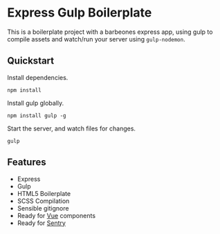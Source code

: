 # Express Gulp Boilerplate

This is a boilerplate project with a barbeones express app, using gulp to compile assets and watch/run your server using `gulp-nodemon`.


## Quickstart

Install dependencies.
```shell
npm install
```

Install gulp globally.
```shell
npm install gulp -g
```

Start the server, and watch files for changes.
```shell
gulp
```


## Features
- Express
- Gulp
- HTML5 Boilerplate
- SCSS Compilation
- Sensible gitignore
- Ready for [Vue](https://vuejs.org) components
- Ready for [Sentry](http://sentry.io)


